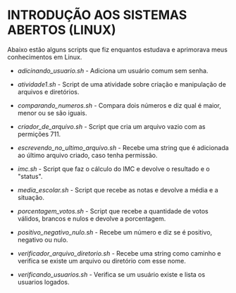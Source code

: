 # INTRODUÇÃO AOS SISTEMAS ABERTOS (LINUX)
Abaixo estão alguns scripts que fiz enquantos estudava e aprimorava meus conhecimentos em Linux.

- *adicinando_usuario.sh* - Adiciona um usuário comum sem senha.

- *atividade1.sh* - Script de uma atividade sobre criação e manipulação de arquivos e diretórios.

- *comparando_numeros.sh* - Compara dois números e diz qual é maior, menor ou se são iguais.

- *criador_de_arquivo.sh* - Script que cria um arquivo vazio com as permições 711.

- *escrevendo_no_ultimo_arquivo.sh* - Recebe uma string que é adicionada ao último arquivo criado, caso tenha permissão.

- *imc.sh* - Script que faz o cálculo do IMC e devolve o resultado e o "status".

- *media_escolar.sh* - Script que recebe as notas e devolve a média e a situação.

- *porcentagem_votos.sh* - Script que recebe a quantidade de votos válidos, brancos e nulos e devolve a porcentagem.

- *positivo_negativo_nulo.sh* - Recebe um número e diz se é positivo, negativo ou nulo.

- *verificador_arquivo_diretorio.sh* - Recebe uma string como caminho e verifica se existe um arquivo ou diretório com esse nome.

- *verificando_usuarios.sh* - Verifica se um usuário existe e lista os usuarios logados.
